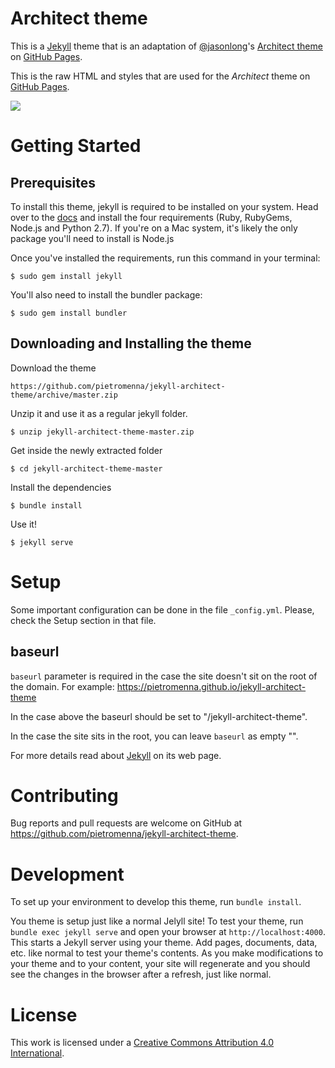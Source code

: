 
# Architect theme

This is a [Jekyll][1] theme that is an adaptation of [@jasonlong][2]'s [Architect theme][4] on [GitHub Pages][3].

This is the raw HTML and styles that are used for the *Architect* theme on [GitHub Pages](https://pages.github.com/).

![](https://cl.ly/image/1x0Q3213330G/content)

# Getting Started

## Prerequisites

To install this theme, jekyll is required to be installed on your system. Head over to the [docs](https://jekyllrb.com/docs/installation/) and install the four requirements (Ruby, RubyGems, Node.js and Python 2.7). If you're on a Mac system, it's likely the only package you'll need to install is Node.js

Once you've installed the requirements, run this command in your terminal:

```
$ sudo gem install jekyll
```

You'll also need to install the bundler package:

```
$ sudo gem install bundler
```

## Downloading and Installing the theme

Download the theme

```
https://github.com/pietromenna/jekyll-architect-theme/archive/master.zip
```

Unzip it and use it as a regular jekyll folder.

```
$ unzip jekyll-architect-theme-master.zip
```

Get inside the newly extracted folder

```
$ cd jekyll-architect-theme-master
```

Install the dependencies

```
$ bundle install
```

Use it!

```
$ jekyll serve
```

# Setup

Some important configuration can be done in the file `_config.yml`. Please, check the Setup section in that file.


## baseurl

`baseurl` parameter is required in the case the site doesn't sit on the root of the domain. For example: https://pietromenna.github.io/jekyll-architect-theme

In the case above the baseurl should be set to "/jekyll-architect-theme".

In the case the site sits in the root, you can leave `baseurl` as empty "".


For more details read about [Jekyll][1] on its web page.

# Contributing

Bug reports and pull requests are welcome on GitHub at https://github.com/pietromenna/jekyll-architect-theme.

# Development

To set up your environment to develop this theme, run `bundle install`.

You theme is setup just like a normal Jelyll site! To test your theme, run `bundle exec jekyll serve` and open your browser at `http://localhost:4000`. This starts a Jekyll server using your theme. Add pages, documents, data, etc. like normal to test your theme's contents. As you make modifications to your theme and to your content, your site will regenerate and you should see the changes in the browser after a refresh, just like normal.

# License

This work is licensed under a [Creative Commons Attribution 4.0 International](http://creativecommons.org/licenses/by/4.0/).

[1]: https://jekyllrb.com
[2]: https://github.com/jasonlong
[3]: http://pages.github.com/
[4]: https://github.com/jasonlong/architect-theme
